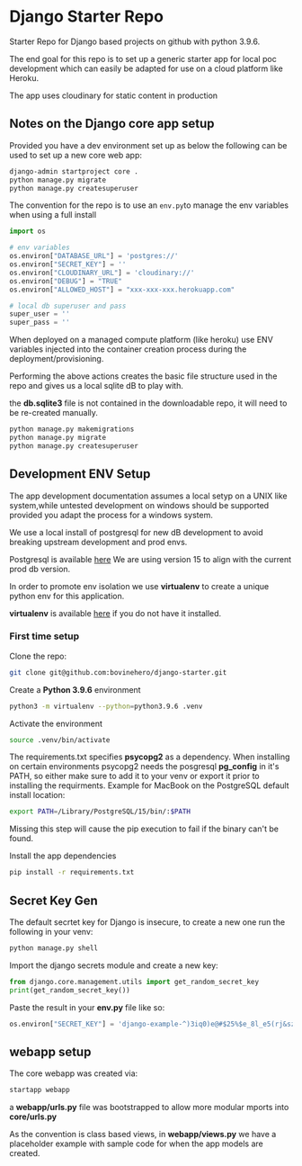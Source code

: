 # Django Starter Repo

Starter Repo for Django based projects on github with python 3.9.6.

The end goal for this repo is to set up a generic starter app for local poc development which can easily be adapted for use on a cloud platform like Heroku. 

The app uses cloudinary for static content in production

## Notes on the Django core app setup

Provided you have a dev environment set up as below the following can be used to set up a new core web app:

``` sh
django-admin startproject core .
python manage.py migrate
python manage.py createsuperuser
```

The convention for the repo is to use an `env.py`to manage the env variables when using a full install

``` py
import os

# env variables
os.environ["DATABASE_URL"] = 'postgres://'
os.environ["SECRET_KEY"] = ''
os.environ["CLOUDINARY_URL"] = 'cloudinary://'
os.environ["DEBUG"] = "TRUE"
os.environ["ALLOWED_HOST"] = "xxx-xxx-xxx.herokuapp.com"

# local db superuser and pass
super_user = ''
super_pass = ''
```

When deployed on a managed compute platform (like heroku) use ENV variables injected into the container creation process during the deployment/provisioning.

Performing the above actions creates the basic file structure used in the repo and gives us a local sqlite dB to play with.

the __db.sqlite3__ file is not contained in the downloadable repo, it will need to be re-created manually.

``` sh
python manage.py makemigrations
python manage.py migrate
python manage.py createsuperuser
```

## Development ENV Setup

The app development documentation assumes a local setyp on a UNIX like system,while untested development on windows should be supported provided you adapt the process for a windows system.

We use a local install of postgresql for new dB development to avoid breaking upstream development and prod envs. 

Postgresql is available [here](https://www.postgresql.org/download/)
We are using version 15 to align with the current prod db version.

In order to promote env isolation we use __virtualenv__ to create a unique python env for this application.

__virtualenv__ is available [here](https://pypi.org/project/virtualenv/) if you do not have it installed.

### First time setup

Clone the repo:

``` sh
git clone git@github.com:bovinehero/django-starter.git
```

Create a __Python 3.9.6__ environment

``` sh
python3 -m virtualenv --python=python3.9.6 .venv
```

Activate the environment

``` sh
source .venv/bin/activate
```

The requirements.txt specifies __psycopg2__ as a dependency. When installing on certain environments psycopg2 needs the posgresql __pg_config__ in it's PATH, so either make sure to add it to your venv or export it prior to installing the requirments.
Example for MacBook on the PostgreSQL default install location:

``` sh
export PATH=/Library/PostgreSQL/15/bin/:$PATH
```

Missing this step will cause the pip execution to fail if the binary can't be found. 

Install the app dependencies

``` sh
pip install -r requirements.txt
```

## Secret Key Gen

The default secrtet key for Django is insecure, to create a new one run the following in your venv:

``` sh
python manage.py shell
```

Import the django secrets module and create a new key:

``` py
from django.core.management.utils import get_random_secret_key
print(get_random_secret_key())
```

Paste the result in your __env.py__ file like so:

``` py
os.environ["SECRET_KEY"] = 'django-example-^)3iq0)e@#$25%$e_8l_e5(rj&szl=f(jq^m628yx+k2_lcp27'
```


## webapp setup

The core webapp was created via:

``` sh
startapp webapp
```

a __webapp/urls.py__ file was bootstrapped to allow more modular mports into __core/urls.py__

As the convention is class based views, in __webapp/views.py__ we have a placeholder example with sample code for when the app models are created.